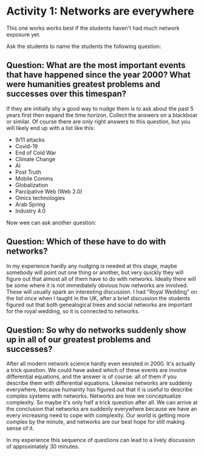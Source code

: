 # Activity 1: Networks are everywhere

This one works works best if the students haven't had much network exposure yet. 

Ask the students to name the students the following question:

## Question: What are the most important events that have happened since the year 2000? What were humanities greatest problems and successes over this timespan?  

If they are initially shy a good way to nudge them is to ask about the past 5 years first then expand the time horizon. 
Collect the answers on a blackboar or similar. Of course there are only right answers to this question, but you will likely end up with a list like this:
 * 9/11 attacks
 * Covid-19
 * End of Cold War
 * Climate Change
 * AI
 * Post Truth
 * Mobile Comms
 * Globalization
 * Parcipative Web (Web 2.0)
 * Omics technologies
 * Arab Spring
 * Industry 4.0

Now wee can ask another question:

## Question: Which of these have to do with networks?

In my experience hardly any nudging is needed at this stage, maybe somebody will point out one thing or another, but very quickly they will figure out that 
almost all of them have to do with networks. Ideally there will be some where it is not immediately obvious how networks are involved. 
These will usually spark an interesting discussion. I had "Royal Wedding" on the list once when I taught in the UK, after a brief discussion 
the students figured out that both genealogical trees and social networks are important for the royal wedding, so it is connected to networks. 

## Question: So why do networks suddenly show up in all of our greatest problems and successes?

After all modern network science hardly even eexisted in 2000. It's actually a trick question. We could have asked which of these events are 
involve differential equations, and the answer is of course: all of them if you describe them with differential equations. Likewise networks 
are suddenly everywhere, because humanity has figured out that it is useful to describe complex systems with networks. Networks are how we 
conceptualize complexity. So maybe it's only half a trick question after all. We can arrive at the conclusion that networks are suddenly 
everywhere because we have an every increasing need to cope with complexity. Our world is getting more complex by the minute, and networks are our 
best hope for still making sense of it. 

In my experience this sequence of questions can lead to a lively discussion of approximately 30 minutes. 







